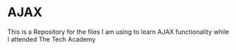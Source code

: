 # AJAX
 
This is a Repository for the files I am using to learn AJAX functionality while I attended The Tech Academy

